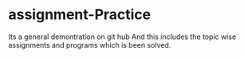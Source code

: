 # assignment-Practice 
Its a general demontration on git hub 
And this includes the topic wise assignments and programs which is been solved.
